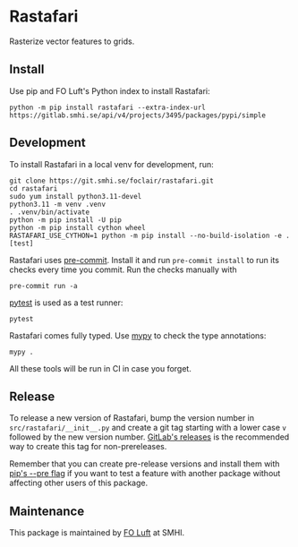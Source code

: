 # Rastafari

Rasterize vector features to grids.


## Install

Use pip and FO Luft's Python index to install Rastafari:

```console
python -m pip install rastafari --extra-index-url https://gitlab.smhi.se/api/v4/projects/3495/packages/pypi/simple
```


## Development

To install Rastafari in a local venv for development, run:
```console
git clone https://git.smhi.se/foclair/rastafari.git
cd rastafari
sudo yum install python3.11-devel
python3.11 -m venv .venv
. .venv/bin/activate
python -m pip install -U pip
python -m pip install cython wheel
RASTAFARI_USE_CYTHON=1 python -m pip install --no-build-isolation -e .[test]
```

Rastafari uses [pre-commit][].  Install it and run `pre-commit
install` to run its checks every time you commit.  Run the checks
manually with

```console
pre-commit run -a
```

[pytest][] is used as a test runner:

```console
pytest
```

Rastafari comes fully typed.  Use [mypy][] to check the type annotations:

```console
mypy .
```

All these tools will be run in CI in case you forget.

[mypy]: https://www.mypy-lang.org/
[pre-commit]: https://pre-commit.com/
[pytest]: https://pytest.org/
[pip-tools]: https://github.com/jazzband/pip-tools/


## Release

To release a new version of Rastafari, bump the version number in
`src/rastafari/__init__.py` and create a git tag starting with a lower
case `v` followed by the new version number.  [GitLab's
releases][gitlab-release] is the recommended way to create this tag
for non-prereleases.

Remember that you can create pre-release versions and install them
with [pip's --pre flag][pip-pre] if you want to test a feature with
another package without affecting other users of this package.

[gitlab-release]: https://git.smhi.se/foclair/rastafari/-/releases
[pip-pre]: https://pip.pypa.io/en/stable/cli/pip_install/#pre-release-versions


## Maintenance

This package is maintained by [FO Luft][] at SMHI.

[FO Luft]: mailto:foluftadmin@smhi.se

